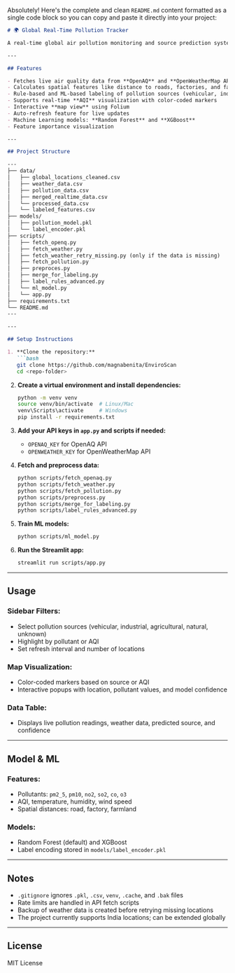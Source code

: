 Absolutely! Here's the complete and clean `README.md` content formatted as a single code block so you can copy and paste it directly into your project:

```markdown
# 🌍 Global Real-Time Pollution Tracker

A real-time global air pollution monitoring and source prediction system built using Python, Streamlit, and machine learning. This project fetches live air quality and weather data, processes it, predicts pollution sources using ML models, and visualizes the results on an interactive map.

---

## Features

- Fetches live air quality data from **OpenAQ** and **OpenWeatherMap APIs**
- Calculates spatial features like distance to roads, factories, and farmlands
- Rule-based and ML-based labeling of pollution sources (vehicular, industrial, agricultural, natural, unknown)
- Supports real-time **AQI** visualization with color-coded markers
- Interactive **map view** using Folium
- Auto-refresh feature for live updates
- Machine Learning models: **Random Forest** and **XGBoost**
- Feature importance visualization

---

## Project Structure

---
├── data/
│   ├── global_locations_cleaned.csv
│   ├── weather_data.csv
│   ├── pollution_data.csv
│   ├── merged_realtime_data.csv
│   └── processed_data.csv
│   └── labeled_features.csv
├── models/
│   ├── pollution_model.pkl
│   └── label_encoder.pkl
├── scripts/
│   ├── fetch_openq.py
│   ├── fetch_weather.py
│   ├── fetch_weather_retry_missing.py (only if the data is missing)
│   ├── fetch_pollution.py
│   ├── preproces.py
│   ├── merge_for_labeling.py
│   ├── label_rules_advanced.py
│   └── ml_model.py
│   └── app.py
├── requirements.txt
└── README.md
---

---

## Setup Instructions

1. **Clone the repository:**
   ```bash
   git clone https://github.com/magnabenita/EnviroScan
   cd <repo-folder>
   ```

2. **Create a virtual environment and install dependencies:**
   ```bash
   python -m venv venv
   source venv/bin/activate  # Linux/Mac
   venv\Scripts\activate     # Windows
   pip install -r requirements.txt
   ```

3. **Add your API keys in `app.py` and scripts if needed:**
   - `OPENAQ_KEY` for OpenAQ API
   - `OPENWEATHER_KEY` for OpenWeatherMap API

4. **Fetch and preprocess data:**
   ```bash
   python scripts/fetch_openaq.py
   python scripts/fetch_weather.py
   python scripts/fetch_pollution.py
   python scripts/preprocess.py
   python scripts/merge_for_labeling.py
   python scripts/label_rules_advanced.py
   ```

5. **Train ML models:**
   ```bash
   python scripts/ml_model.py
   ```

6. **Run the Streamlit app:**
   ```bash
   streamlit run scripts/app.py
   ```

---

## Usage

### Sidebar Filters:
- Select pollution sources (vehicular, industrial, agricultural, natural, unknown)
- Highlight by pollutant or AQI
- Set refresh interval and number of locations

### Map Visualization:
- Color-coded markers based on source or AQI
- Interactive popups with location, pollutant values, and model confidence

### Data Table:
- Displays live pollution readings, weather data, predicted source, and confidence

---

## Model & ML

### Features:
- Pollutants: `pm2_5`, `pm10`, `no2`, `so2`, `co`, `o3`
- AQI, temperature, humidity, wind speed
- Spatial distances: road, factory, farmland

### Models:
- Random Forest (default) and XGBoost
- Label encoding stored in `models/label_encoder.pkl`

---

## Notes

- `.gitignore` ignores `.pkl`, `.csv`, `venv`, `.cache`, and `.bak` files
- Rate limits are handled in API fetch scripts
- Backup of weather data is created before retrying missing locations
- The project currently supports India locations; can be extended globally

---

## License

MIT License
```
